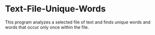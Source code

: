 # Text-File-Unique-Words
This program analyzes a selected file of text and finds unique words and words that occur only once within the file.
